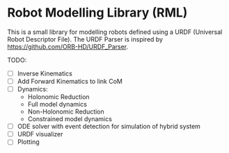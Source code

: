 Robot Modelling Library (RML)
===========

This is a small library for modelling robots defined using a URDF (Universal Robot Descriptor File). The URDF Parser is inspired by https://github.com/ORB-HD/URDF_Parser. 

TODO:

- [ ] Inverse Kinematics
- [ ] Add Forward Kinematics to link CoM
- [ ] Dynamics:
   - Holonomic Reduction
   - Full model dynamics
   - Non-Holonomic Reduction
   - Constrained model dynamics
- [ ] ODE solver with event detection for simulation of hybrid system
- [ ] URDF visualizer
- [ ] Plotting
